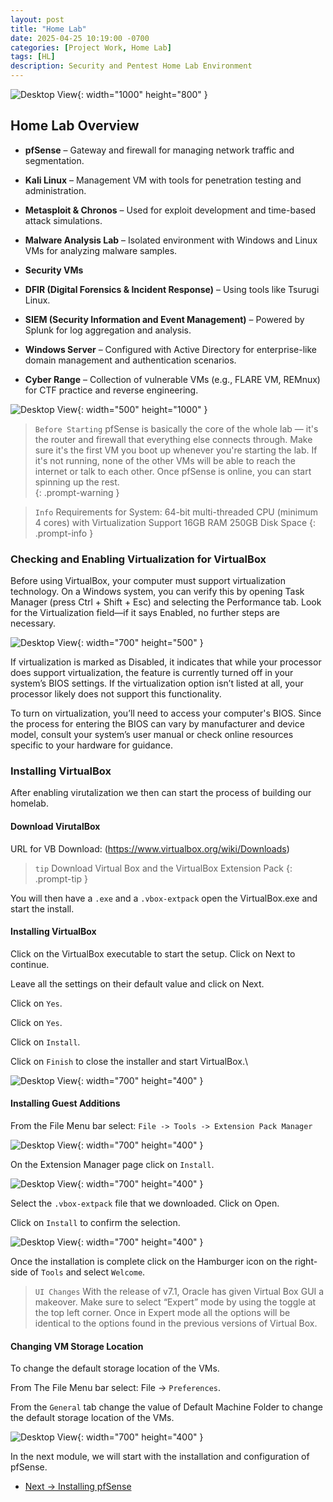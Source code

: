 ```yaml
---
layout: post
title: "Home Lab"
date: 2025-04-25 10:19:00 -0700
categories: [Project Work, Home Lab]
tags: [HL]
description: Security and Pentest Home Lab Environment
---
```


![Desktop View](/assets/img/HomeLab/Homelab-1.png){: width="1000" height="800" }

## Home Lab Overview 

- **pfSense** – Gateway and firewall for managing network traffic and segmentation.

- **Kali Linux** – Management VM with tools for penetration testing and administration.

- **Metasploit & Chronos** – Used for exploit development and time-based attack simulations.

- **Malware Analysis Lab** – Isolated environment with Windows and Linux VMs for analyzing malware samples.

- **Security VMs**

 - **DFIR (Digital Forensics & Incident Response)** – Using tools like Tsurugi Linux.

 - **SIEM (Security Information and Event Management)** – Powered by Splunk for log aggregation and analysis.

- **Windows Server** – Configured with Active Directory for enterprise-like domain management and authentication scenarios.

- **Cyber Range** – Collection of vulnerable VMs (e.g., FLARE VM, REMnux) for CTF practice and reverse engineering.

![Desktop View](/assets/img/HomeLab/Diagram1.png){: width="500" height="1000" }

> `Before Starting`
pfSense is basically the core of the whole lab — it's the router and firewall that everything else connects through. Make sure it's the first VM you boot up whenever you're starting the lab. If it's not running, none of the other VMs will be able to reach the internet or talk to each other. Once pfSense is online, you can start spinning up the rest.  
{: .prompt-warning }

> `Info` 
Requirements for System:
64-bit multi-threaded CPU (minimum 4 cores) with Virtualization Support
16GB RAM
250GB Disk Space
{: .prompt-info }

### Checking and Enabling Virtualization for VirtualBox

Before using VirtualBox, your computer must support virtualization technology. On a Windows system, you can verify this by opening Task Manager (press Ctrl + Shift + Esc) and selecting the Performance tab. Look for the Virtualization field—if it says Enabled, no further steps are necessary.

![Desktop View](/assets/img/HomeLab/TM.png){: width="700" height="500" }

If virtualization is marked as Disabled, it indicates that while your processor does support virtualization, the feature is currently turned off in your system’s BIOS settings. If the virtualization option isn’t listed at all, your processor likely does not support this functionality.

To turn on virtualization, you’ll need to access your computer's BIOS. Since the process for entering the BIOS can vary by manufacturer and device model, consult your system’s user manual or check online resources specific to your hardware for guidance.

### Installing VirtualBox

After enabling virutalization we then can start the process of building our homelab. 

#### Download VirutalBox

URL for VB Download: (https://www.virtualbox.org/wiki/Downloads)

> `tip` Download Virtual Box and the VirtualBox Extension Pack
{: .prompt-tip }

You will then have a `.exe` and a `.vbox-extpack` open the VirtualBox.exe and start the install.

#### Installing VirtualBox

Click on the VirtualBox executable to start the setup. Click on Next to continue.


Leave all the settings on their default value and click on Next.


Click on `Yes`.


Click on `Yes`.


Click on `Install`.


Click on `Finish` to close the installer and start VirtualBox.\

![Desktop View](/assets/img/HomeLab/HL-1.png){: width="700" height="400" }


#### Installing Guest Additions

From the File Menu bar select: `File -> Tools -> Extension Pack Manager`

![Desktop View](/assets/img/HomeLab/HL-2.png){: width="700" height="400" }

On the Extension Manager page click on `Install`.

![Desktop View](/assets/img/HomeLab/HL-3.png){: width="700" height="400" }

Select the `.vbox-extpack` file that we downloaded. Click on Open.

Click on `Install` to confirm the selection.

![Desktop View](/assets/img/HomeLab/HL-4.png){: width="700" height="400" }

Once the installation is complete click on the Hamburger icon on the right-side of `Tools` and select `Welcome`.

> `UI Changes` 
With the release of v7.1, Oracle has given Virtual Box GUI a makeover. Make sure to select “Expert” mode by using the toggle at the top left corner. Once in Expert mode all the options will be identical to the options found in the previous versions of Virtual Box.

#### Changing VM Storage Location

To change the default storage location of the VMs.

From The File Menu bar select: File -> `Preferences`.

From the `General` tab change the value of Default Machine Folder to change the default storage location of the VMs.

![Desktop View](/assets/img/HomeLab/HL-5.png){: width="700" height="400" }

In the next module, we will start with the installation and configuration of pfSense.

- [Next → Installing pfSense](/posts/HomeLab-Installing-pfSense)
